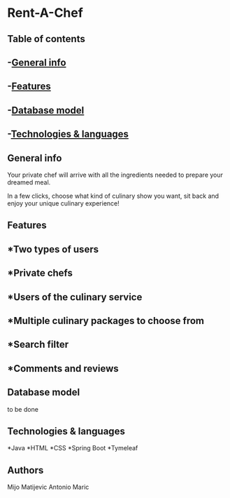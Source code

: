 # Rent-A-Chef

Table of contents
---
  -[General info](#general-info)
---
  -[Features](#features)
---
  -[Database model](#database-model)
---
  -[Technologies & languages](#technologies--languages)
---
  
 General info
 ---
 <p>Your private chef will arrive with all the ingredients needed to prepare your dreamed meal.

In a few clicks, choose what kind of culinary show you want, sit back and enjoy your unique culinary experience!</p>
 
 Features
 ---
 *Two types of users
 ---
  *Private chefs
 ---
  *Users of the culinary service
 ---
 *Multiple culinary packages to choose from
---
 *Search filter
----
 *Comments and reviews
---
 
 Database model
 ---
 to be done
 
Technologies & languages
---
*Java
*HTML
*CSS
*Spring Boot
*Tymeleaf

Authors
---
Mijo Matijevic
Antonio Maric

  

